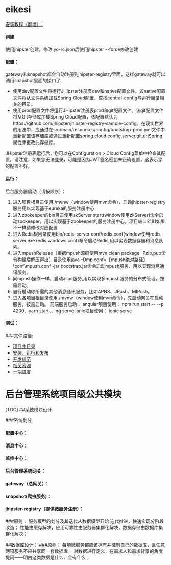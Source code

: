 
# eikesi
[安装教程（翻墙）：](http://www.jhipster.tech/)
#### 创建
使用jhipster创建，修改.yo-rc.json后使用jhipster --force修改创建
#### 配置：
gateway和snapshot都会自动注册到jhipster-registry里面，这样gateway就可以调用snapshot里面的接口了
- 使用dev配置文件将运行JHipster注册表dev和native配置文件。该native配置文件将从文件系统加载Spring Cloud配置，查找central-config与运行目录相关的目录。
- 使用prod配置文件将运行JHipster注册表prod和git配置文件。该git配置文件将从Git存储库加载Spring Cloud配置，该配置默认为https://github.com/jhipster/jhipster-registry-sample-config。在现实世界的用法中，应通过在src/main/resources/config/bootstrap-prod.yml文件中重新配置该存储库或通过重新配置spring.cloud.config.server.git.uriSpring属性来更改此存储库。

JHipster注册表运行后，您可以在Configuration > Cloud Config菜单中检查其配置。请注意，如果您无法登录，可能是因为JWT签名密钥未正确设置，这表示您的配置不好。
#### 运行：
后台服务器启动（请按顺序）：
1. 进入项目根目录使用./mvnw（window使用mvn命令），启动jhipster-registry服务用以实现基于eureka的服务注册中心
1. 进入zookeeper的bin目录使用zkServer start(window使用zkServer)命令启动zookeeper，用以实现基于zookeeper的服务注册中心。项目端口2181如果不一样请修改对应配置
1. 进入Redis根目录使用bin/redis-server conf/redis.conf(window使用redis-server.exe redis.windows.conf)命令启动Redis,用以实现数据存储和消息队列。
1. 进入mpushRelease（根据mpush源码使用mvn clean package -Pzip,pub命令构建后解压得出）目录使用java -Dmp.conf=【mpush绝对路径】\conf\mpush.conf -jar bootstrap.jar命令启动mpush服务，用以实现消息通讯服务。
1. 同mpush操作一样，启动alloc服务,用以实现多mpush服务的分布式管理，按需启动。
1. 自行启动你所需的其他消息通讯服务，比如APNS、JPush、MIPush。
1. 进入各项目根目录使用./mvnw（window使用mvn命令），先启动网关在启动服务，按需启动。
前端服务启动：
    angular项目使用：
        npm run start -- --p 4200、yarn start、、ng serve
    ionic项目使用：
        ionic serve
#### 测试：

###文件路径:
 - [项目主目录](  ../../README.md)
 - [安装、运行和发布](docs/Setup.md)
 - [开发规范](docs/Style.md)
 - [相关资源](docs/Resource.md)
 - [一期进度](docs/Schedule1.md)
 

后台管理系统项目级公共模块
======
[TOC]
##系统模块设计

###系统划分
#### 配置中心：

#### 消息中心：

#### 监控中心：

#### 后台管理系统网关：

#### gateway（总网关）：

#### snapshot(爬虫服务)：

#### jhipster-registry（提供微服务注册）：

###原则：
    服务模型的划分及其迭代从数据模型开始
    迭代推进，快速实现分阶段改造；
    性能由缓存解决，应用可靠性由服务器集群化解决，数据存储由数据库集群化解决；
    
##数据库设计：
###原则：
    每项微服务都应该拥有并控制自己的数据库，且任意两项服务不应共享同一套数据库；
    对数据进行定义，在需求人和需求背景的角度提问——明白这类数据是什么、会有什么；